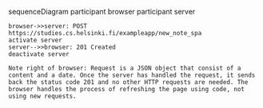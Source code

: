 sequenceDiagram
    participant browser
    participant server

    browser->>server: POST https://studies.cs.helsinki.fi/exampleapp/new_note_spa
    activate server
    server-->>browser: 201 Created
    deactivate server

    Note right of browser: Request is a JSON object that consist of a content and a date. Once the server has handled the request, it sends back the status code 201 and no other HTTP requests are needed. The browser handles the process of refreshing the page using code, not using new requests.
